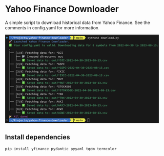 # Yahoo Finance Downloader

A simple script to download historical data from Yahoo Finance.
See the comments in config.yaml for more information.

![Screenshot](screenshot.png)

## Install dependencies

```bash
pip install yfinance pydantic pyyaml tqdm termcolor
```
